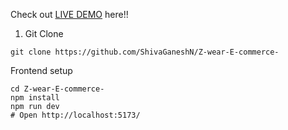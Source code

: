 Check out [LIVE DEMO](https://z-wear.netlify.app/) here!!

1. Git Clone

```
git clone https://github.com/ShivaGaneshN/Z-wear-E-commerce-
```

Frontend setup

```
cd Z-wear-E-commerce-
npm install
npm run dev
# Open http://localhost:5173/
```
